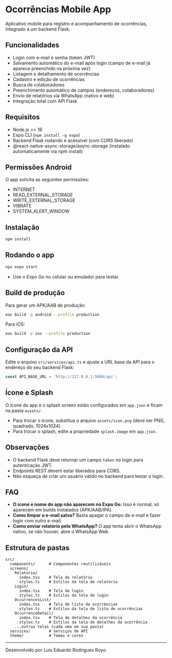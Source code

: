 # Ocorrências Mobile App

Aplicativo mobile para registro e acompanhamento de ocorrências, integrado a um backend Flask.

## Funcionalidades
- Login com e-mail e senha (token JWT)
- Salvamento automático do e-mail após login (campo de e-mail já aparece preenchido na próxima vez)
- Listagem e detalhamento de ocorrências
- Cadastro e edição de ocorrências
- Busca de colaboradores
- Preenchimento automático de campos (endereços, colaboradores)
- Envio de relatórios via WhatsApp (nativo e web)
- Integração total com API Flask

## Requisitos
- Node.js >= 16
- Expo CLI (`npm install -g expo`)
- Backend Flask rodando e acessível (com CORS liberado)
- @react-native-async-storage/async-storage (instalado automaticamente via npm install)

## Permissões Android
O app solicita as seguintes permissões:
- INTERNET
- READ_EXTERNAL_STORAGE
- WRITE_EXTERNAL_STORAGE
- VIBRATE
- SYSTEM_ALERT_WINDOW

## Instalação
```sh
npm install
```

## Rodando o app
```sh
npx expo start
```
- Use o Expo Go no celular ou emulador para testar.

## Build de produção
Para gerar um APK/AAB de produção:
```sh
eas build -p android --profile production
```
Para iOS:
```sh
eas build -p ios --profile production
```

## Configuração da API
Edite o arquivo `src/services/api.ts` e ajuste a URL base da API para o endereço do seu backend Flask:
```ts
const API_BASE_URL = 'http://127.0.0.1:5000/api';
```

## Ícone e Splash
O ícone do app e o splash screen estão configurados em `app.json` e ficam na pasta `assets/`.
- Para trocar o ícone, substitua o arquivo `assets/icon.png` (deve ser PNG, quadrado, 1024x1024).
- Para trocar o splash, edite a propriedade `splash.image` em `app.json`.

## Observações
- O backend Flask deve retornar um campo `token` no login para autenticação JWT.
- Endpoints REST devem estar liberados para CORS.
- Não esqueça de criar um usuário válido no backend para testar o login.

## FAQ
- **O ícone e nome do app não aparecem no Expo Go:** Isso é normal, só aparecem em builds instalados (APK/AAB/IPA).
- **Como limpar o e-mail salvo?** Basta apagar o campo de e-mail e fazer login com outro e-mail.
- **Como enviar relatório pelo WhatsApp?** O app tenta abrir o WhatsApp nativo, se não houver, abre o WhatsApp Web.

## Estrutura de pastas
```
src/
  components/      # Componentes reutilizáveis
  screens/
    Relatorio/
      index.tsx    # Tela de relatório
      styles.ts    # Estilos da tela de relatório
    Login/
      index.tsx    # Tela de login
      styles.ts    # Estilos da tela de login
    OccurrencesList/
      index.tsx    # Tela de lista de ocorrências
      styles.ts    # Estilos da tela de lista de ocorrências
    OccurrenceDetail/
      index.tsx    # Tela de detalhes da ocorrência
      styles.ts    # Estilos da tela de detalhes da ocorrência
    ...outras telas (cada uma em sua pasta)
  services/        # Serviços de API
  theme/           # Temas e cores
```

---

Desenvolvido por Luis Eduardo Rodrigues Royo. 